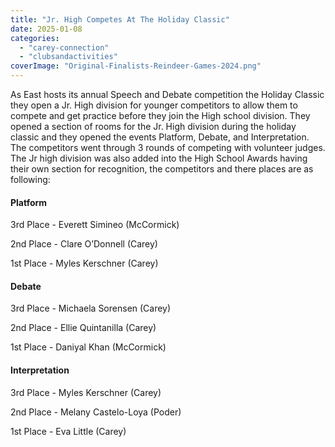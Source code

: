 ```yaml
---
title: "Jr. High Competes At The Holiday Classic"
date: 2025-01-08
categories: 
  - "carey-connection"
  - "clubsandactivities"
coverImage: "Original-Finalists-Reindeer-Games-2024.png"
---
```


As East hosts its annual Speech and Debate competition the Holiday Classic they open a Jr. High division for younger competitors to allow them to compete and get practice before they join the High school division. They opened a section of rooms for the Jr. High division during the holiday classic and they opened the events Platform, Debate, and Interpretation. The competitors went through 3 rounds of competing with volunteer judges. The Jr high division was also added into the High School Awards having their own section for recognition, the competitors and there places are as following:

#### Platform

3rd Place - Everett Simineo (McCormick)

2nd Place - Clare O’Donnell (Carey)

1st Place - Myles Kerschner (Carey)

#### Debate

3rd Place - Michaela Sorensen (Carey)

2nd Place - Ellie Quintanilla (Carey)

1st Place - Daniyal Khan (McCormick)

#### Interpretation

3rd Place - Myles Kerschner (Carey)

2nd Place - Melany Castelo-Loya (Poder)

1st Place - Eva Little (Carey)
